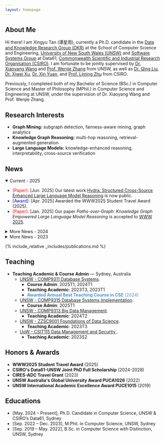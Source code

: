 ```yaml
---
layout: homepage
---
```


## About Me

Hi there! I am Xingyu Tan (谭星雨), currently a Ph.D. candidate in the [Data and Knowledge Research Group (DKR)](https://unswdb.github.io/) at the School of Computer Science and Engineering, [University of New South Wales (UNSW)](https://www.unsw.edu.au/) and [Software Systems Group](https://research.csiro.au/ss/) at Data61, [Commonwealth Scientific and Industrial Research Organisation (CSIRO)](https://www.csiro.au/). I am fortunate to be jointly supervised by [Dr. Xiaoyang Wang](https://www.unsw.edu.au/staff/xiaoyang-wang) and [Prof. Wenjie Zhang](https://cgi.cse.unsw.edu.au/~zhangw/) from UNSW, as well as [Dr. Qing Liu](https://people.csiro.au/L/Q/Q-Liu), [Dr. Xiwei Xu](https://people.csiro.au/X/S/Xiwei-Xu), [Dr. Xin Yuan](https://people.csiro.au/y/x/xin-yuan), and [Prof. Liming Zhu](https://people.csiro.au/Z/L/Liming-Zhu) from CSIRO. 

Previously, I completed both of my Bachelor of Science (BSc.) in Computer Science and Master of Philosophy (MPhil.) in Computer Science and Engineering at UNSW, under the supervision of Dr. Xiaoyang Wang and Prof. Wenjie Zhang.

## Research Interests

- **Graph Mining:** subgraph detection, fairness-aware mining, graph analytics
- **Knowledge Graph Reasoning:** multi-hop reasoning, retrieval-augmented generation
- **Large Language Models:** knowledge-enhanced reasoning, interpretability, cross-source verification

## News

<details open>
<summary>Current - 2025</summary>
<ul>
  <li>
    <span style="color:red">[Paper]:</span> [Jun. 2025] Our latest work
    <a href="https://www.arxiv.org/abs/2505.17464">Hydra: Structured Cross-Source Enhanced Large Language Model Reasoning</a>
    is now public.
  </li>
  <li>
    <span style="color:blue">[Award]:</span> [Apr. 2025] Awarded the WWW2025 Student Travel Award (2025).
  </li>
  <li>
    <span style="color:red">[Paper]:</span> [Jan. 2025] Our paper
    <em>Paths-over-Graph: Knowledge Graph Empowered Large Language Model Reasoning</em>
    is accepted to
    <a href="https://www2025.thewebconf.org/">WWW 2025</a>.
  </li>
</ul>
</details>

<details>
<summary>More News - 2024</summary>
<ul>
  <li>
    <span style="color:purple">[Progress]:</span> [May. 2024] I have obtained my MPhil degree and started my PhD journey!
  </li>
  <li>
    <span style="color:purple">[Progress]:</span> [Apr. 2024] I have passed my MPhil Thesis Defence!
  </li>
  <li>
    <span style="color:blue">[Award]:</span> [Jan. 2024] Awarded the CSIRO’s Data61-UNSW Joint PhD Full Scholarship.
  </li>
</ul>
</details>

<details>
<summary>More News - 2023</summary>
<ul>
  <li>
    <span style="color:red">[Paper]:</span> [Nov. 2023] Our paper
    <em>Higher-order peak decomposition</em> is accepted to
    <a href="https://uobevents.eventsair.com/cikm2023/">CIKM 2023</a>.
  </li>
  <li>
    <span style="color:blue">[Award]:</span> [Nov. 2023] Awarded the CIRES-ADC Travel Grant.
  </li>
  <li>
    <span style="color:red">[Paper]:</span> [Jun. 2023] Our paper
    <em>Maximum Fairness‑Aware (k,r)‑Core Identification in Large Graphs</em>
    is accepted to
    <a href="https://adc2023.github.io/">ADC 2023</a>.
  </li>
</ul>
</details>

{% include_relative _includes/publications.md %}

## Teaching

<ul>
  <li>
    <b>Teaching Academic & Course Admin</b> &mdash; Sydney, Australia
    <ul>
      <li>
        <a href="https://www.handbook.unsw.edu.au/postgraduate/courses//COMP9311">UNSW - COMP9311 Database Systems</a>.
<!--         <b>COMP9311 Database Systems</b> -->
        <ul>
          <li>
            <b>Course Admin</b>: 2025T1, 2024T1
          </li>
          <li>
            <b>Teaching Academic</b>: 2023T3, 2023T1
          </li>
          <li>
            <span style="color:#4A90E2;"><b>Awarded Annual Best Teaching Course in CSE</b> (2024)</span>
          </li>
        </ul>
      </li>
      <li>
        <a href="https://www.handbook.unsw.edu.au/postgraduate/courses//COMP9315">UNSW - COMP9315 Database Systems Implementation</a>.
<!--         <b>COMP9315 Database Systems Implementation</b> -->
        <ul>
          <li>
            <b>Course Admin</b>: 2025T1
          </li>
        </ul>
      </li>
      <li>
        <a href="https://www.handbook.unsw.edu.au/postgraduate/courses//COMP9313">UNSW - COMP9313 Big Data Management</a>.
<!--         <b>COMP9313 Big Data Management</b> -->
        <ul>
          <li>
            <b>Teaching Academic</b>: 2024T2
          </li>
        </ul>
      </li>
      <li>
        <a href="https://www.handbook.unsw.edu.au/postgraduate/courses//ZZSC9001">UNSW - ZZSC9001 Foundations of Data Science</a>.
<!--         <b>COMP9313 Big Data Management</b> -->
        <ul>
          <li>
            <b>Teaching Academic</b>: 2023T3
          </li>
        </ul>
      </li>
      <li>
        <a href="https://courses.uow.edu.au/subjects/2023/csit115?year=2023">UoW - CSIT115 Data Management and Security
</a>.
<!--         <b>COMP9313 Big Data Management</b> -->
        <ul>
          <li>
            <b>Teaching Academic</b>: 2023S2
          </li>
        </ul>
      </li>
    </ul>
  </li>
</ul>

## Honors & Awards

<ul>
  <li><b>WWW2025 Student Travel Award</b> (2025)</li>
  <li><b>CSIRO's Data61-UNSW Joint PhD Full Scholarship</b> (2024-2028)</li>
  <li><b>CIRES-ADC Travel Grant</b> (2023)</li>
  <li><b>UNSW Australia's Global University Award PUCA1026</b> (2022)</li>
  <li><b>UNSW International Academic Excellence Award PUCE1015</b> (2019)</li>
</ul>


## Educations

- [May. 2024 – Present], Ph.D. Candidate in Computer Science,        UNSW & CSIRO’s Data61, Sydney
- [Sep. 2022 – Dec. 2023], M.Phil. in Computer Science,                UNSW, Sydney
- [Sep. 2019 – May. 2022], B.Sc. in Computer Science with Distinction, UNSW, Sydney


